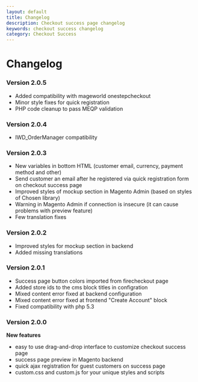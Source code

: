 ```yaml
---
layout: default
title: Changelog
description: Checkout success page changelog
keywords: checkout success changelog
category: Checkout Success
---
```


# Changelog

### Version 2.0.5

 -  Added compatibility with mageworld onestepcheckout
 -  Minor style fixes for quick registration
 -  PHP code cleanup to pass MEQP validation

### Version 2.0.4

 -  IWD_OrderManager compatibility

### Version 2.0.3

 -  New variables in bottom HTML (customer email, currency, payment method and
    other)
 -  Send customer an email after he registered via quick registration form on
    checkout success page
 -  Improved styles of mockup section in Magento Admin (based on styles of
    Chosen library)
 -  Warning in Magento Admin if connection is insecure (it can cause problems
    with preview feature)
 -  Few translation fixes

### Version 2.0.2

 -  Improved styles for mockup section in backend
 -  Added missing translations

### Version 2.0.1

 -  Success page button colors imported from firecheckout page
 -  Added store ids to the cms block titles in configration
 -  Mixed content error fixed at backend configuration
 -  Mixed content error fixed at frontend "Create Account" block
 -  Fixed compatibility with php 5.3

### Version 2.0.0

**New features**

 -  easy to use drag-and-drop interface to customize checkout success page
 -  success page preview in Magento backend
 -  quick ajax registration for guest customers on success page
 -  custom.css and custom.js for your unique styles and scripts
